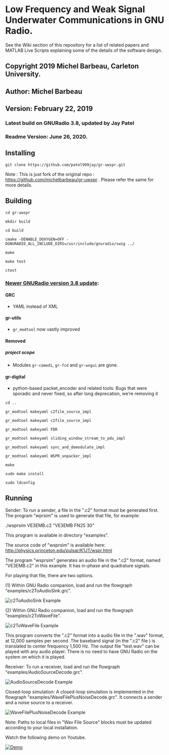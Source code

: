 #  Low Frequency and Weak Signal Underwater Communications in GNU Radio.

See the Wiki section of this repository for a list of related papers and MATLAB Live Scripts explaining some of the details of the software design.

## Copyright 2019 Michel Barbeau, Carleton University.
## Author: Michel Barbeau
## Version: February 22, 2019

### Latest build on GNURadio 3.8, updated by Jay Patel
### Readme Version: June 26, 2020.

## Installing

`git clone https://github.com/patel999jay/gr-uwspr.git`

Note : This is just fork of the original repo : https://github.com/michelbarbeau/gr-uwspr . Please refer the same for more details.

## Building


```
cd gr-uwspr

mkdir build

cd build

cmake -DENABLE_DOXYGEN=OFF -DGNURADIO_ALL_INCLUDE_DIRS=/usr/include/gnuradio/swig ../

make

make test 

ctest
```
### [Newer GNURadio version 3.8 update](https://www.gnuradio.org/news/2019-08-10-gnu-radio-v3-8-0-0-release/):

#### GRC
- YAML instead of XML

#### gr-utils
- `gr_modtool` now vastly improved

#### Removed
##### project scope
- Modules `gr-comedi`, `gr-fcd` and `gr-wxgui` are gone.
#### gr-digital
- python-based packet_encoder and related tools: Bugs that were sporadic and never fixed, so after long deprecation, we’re removing it
```
cd ..

gr_modtool makeyaml c2file_source_impl

gr_modtool makeyaml c2file_source_impl

gr_modtool makeyaml FDR

gr_modtool makeyaml sliding_window_stream_to_pdu_impl

gr_modtool makeyaml sync_and_demodulate_impl

gr_modtool makeyaml WSPR_unpacker_impl

make

sudo make install

sudo ldconfig

```

## Running

Sender: To run a sender, a file in the ".c2" format must be generated first. The program "wprsim" is used to generate that file, for example:

./wsprsim VE3EMB.c2 "VE3EMB FN25 30"

This program is available in directory "examples".

The source code of "wsprsim" is available here: http://physics.princeton.edu/pulsar/K1JT/wspr.html

The program "wsprsim" generates an audio file in the ".c2" format, named "VE3EMB.c2" in this example. It has in-phase and quadrature signals.

For playing that file, there are two options.

(1) Within GNU Radio companion, load and run the flowgraph "examples/c2ToAudioSink.grc".

![c2ToAudioSink Example](https://github.com/michelbarbeau/gr-uwspr/blob/master/examples/c2ToAudioSink.png)

(2) Within GNU Radio companion, load and run the flowgraph "examples/c2ToWaveFile".

![c2ToWaveFile Example](https://github.com/michelbarbeau/gr-uwspr/blob/master/examples/c2ToWaveFile.png)

This program converts the ".c2" format into a audio file in the ".wav" format, at 12,000 samples per second. The baseband signal (in the ".c2" file ) is translated to center frequency 1,500 Hz. The output file "test.wav" can be played with any audio player. There is no need to have GNU Radio on the system on which it is played.

Receiver: To run a receiver, load and run the flowgraph "examples/AudioSourceDecode.grc".

![AudioSourceDecode Example](https://github.com/michelbarbeau/gr-uwspr/blob/master/examples/AudioSourceDecode.png)

Closed-loop simulation: A closed-loop simulation is implemented in the flowgraph "examples/WaveFilePlusNoiseDecode.grc". It connects a sender and a noise source to a receiver.

![WaveFilePlusNoiseDecode Example](https://github.com/michelbarbeau/gr-uwspr/blob/master/examples/WaveFilePlusNoiseDecode.png)

Note: Paths to local files in "Wav File Source" blocks must be updated according to your local installation.

Watch the following demo on Youtube.

[![Demo](https://i1.ytimg.com/vi/98o4X0QdZ78/hqdefault.jpg)](https://youtu.be/98o4X0QdZ78)
